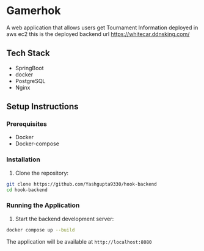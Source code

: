 # Gamerhok

A web application that allows users get Tournament Information deployed in aws ec2 this is the deployed backend url https://whitecar.ddnsking.com/

## Tech Stack
- SpringBoot
- docker
- PostgreSQL
- Nginx


## Setup Instructions

### Prerequisites
- Docker
- Docker-compose

### Installation

1. Clone the repository:
```bash
git clone https://github.com/Yashgupta9330/hook-backend
cd hook-backend
```


### Running the Application
1. Start the backend development server:
```bash
docker compose up --build
```

The application will be available at `http://localhost:8080`
